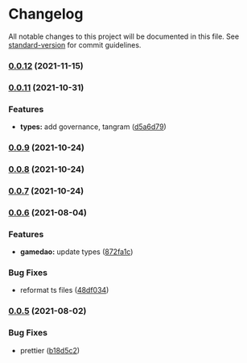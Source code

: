 # Changelog

All notable changes to this project will be documented in this file. See [standard-version](https://github.com/conventional-changelog/standard-version) for commit guidelines.

### [0.0.12](https://github.com/playzero/zero-types/compare/v0.0.11...v0.0.12) (2021-11-15)

### [0.0.11](https://github.com/playzero/zero-types/compare/v0.0.9...v0.0.11) (2021-10-31)


### Features

* **types:** add governance, tangram ([d5a6d79](https://github.com/playzero/zero-types/commit/d5a6d792d6cb22423d64b1103f93ceca2e096c08))

### [0.0.9](https://github.com/playzero/zero-types/compare/v0.0.8...v0.0.9) (2021-10-24)

### [0.0.8](https://github.com/playzero/zero-types/compare/v0.0.7...v0.0.8) (2021-10-24)

### [0.0.7](https://github.com/playzero/zero-types/compare/v0.0.6...v0.0.7) (2021-10-24)

### [0.0.6](https://github.com/playzero/zero-types/compare/v0.0.5...v0.0.6) (2021-08-04)


### Features

* **gamedao:** update types ([872fa1c](https://github.com/playzero/zero-types/commit/872fa1ce61eb905b0e4e41bdab0b551e0edf1a88))


### Bug Fixes

* reformat ts files ([48df034](https://github.com/playzero/zero-types/commit/48df0347f978c6b6b641ef452dfda32b8addc4d8))

### [0.0.5](https://github.com/playzero/zero-types/compare/v0.0.4...v0.0.5) (2021-08-02)


### Bug Fixes

* prettier ([b18d5c2](https://github.com/playzero/zero-types/commit/b18d5c2321b83a99157d34a0c4e024d6244a401a))
